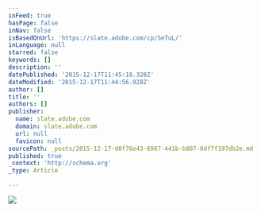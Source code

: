 ```yaml
---
inFeed: true
hasPage: false
inNav: false
isBasedOnUrl: 'https://slate.adobe.com/cp/SeTuL/'
inLanguage: null
starred: false
keywords: []
description: ''
datePublished: '2015-12-17T11:45:18.328Z'
dateModified: '2015-12-17T11:44:56.928Z'
author: []
title: ''
authors: []
publisher:
  name: slate.adobe.com
  domain: slate.adobe.com
  url: null
  favicon: null
sourcePath: _posts/2015-12-17-d0f76e43-6987-441b-b807-0df7f197db2e.md
published: true
_context: 'http://schema.org'
_type: Article

---
```

![](https://s3-us-west-2.amazonaws.com/the-grid-img/p/cb56d71277511d8482282d4fb4cae34a218327bd.jpg)